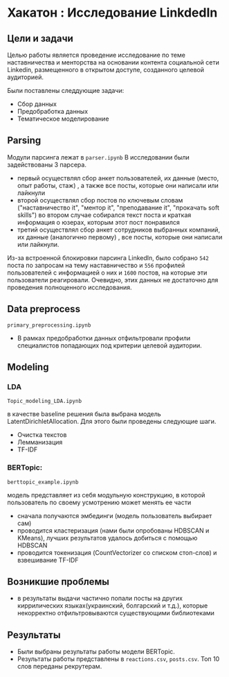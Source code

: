 # Хакатон : Исследование LinkdedIn

## Цели и задачи
Целью работы является проведение исследование по теме наставничества и менторства на основании контента социальной сети Linkedin, размещенного в открытом доступе, созданного целевой аудиторией.

Были поставлены следдующие задачи:
* Сбор данных 
* Предобработка данных 
* Тематическое моделирование

## Parsing 
Модули парсинга лежат в `parser.ipynb`
В исследовании были задействованы 3 парсера.
- первый осуществлял сбор анкет пользователей, их данные (место, опыт работы, стаж) , а также все посты, которые они написали или лайкнули
- второй осуществлял сбор постов по ключевым словам ("наставничество it", "ментор it", "преподавание it", "прокачать soft skills")
во втором случае собирался текст поста и краткая информация о юзерах, которым этот пост понравился
- третий осуществлял сбор анкет сотрудников выбранных компаний, их данные (аналогично первому) , все посты, которые они написали или лайкнули.

Из-за встроенной блокировки парсинга LinkedIn, было собрано `542` поста по запросам на тему наставничество и `556` профилей пользователей с информацией о них и `1600` постов, на которые эти пользователи реагировали. Очевидно, этих данных не достаточно для проведения полноценного исследования. 

## Data preprocess
`primary_preprocessing.ipynb`
* В рамках предобработки данных отфильтровали профили специалистов попадающих под критерии целевой аудитории.

## Modeling
### LDA
`Topic_modeling_LDA.ipynb`

в качестве baseline решения была выбрана модель LatentDirichletAllocation. Для этого были проведены следующие шаги.
- Очистка текстов
- Лемманизация 
- TF-IDF

### BERTopic:
`berttopic_example.ipynb`

модель представляет из себя модульную конструкцию, в которой пользователь по своему усмотрению может менять ее части
- сначала получаются эмбединги (модель пользователь выбирает сам)
- проводится кластеризация (нами были опробованы HDBSCAN и KMeans), лучших результатов удалось добиться с помощью HDBSCAN
- проводится токенизация (CountVectorizer со списком стоп-слов) и взвешивание TF-IDF

## Возникшие проблемы
- в результаты выдачи частично попали посты на других киррилических языках(украинский, болгарский и т.д.), которые некорректно отфильтровываются существующими  библиотеками

## Результаты
- Были выбраны результаты работы модели BERTopic.
- Результаты работы представлены в `reactions.csv`, `posts.csv`. Топ 10 слов переданы рекрутерам.
